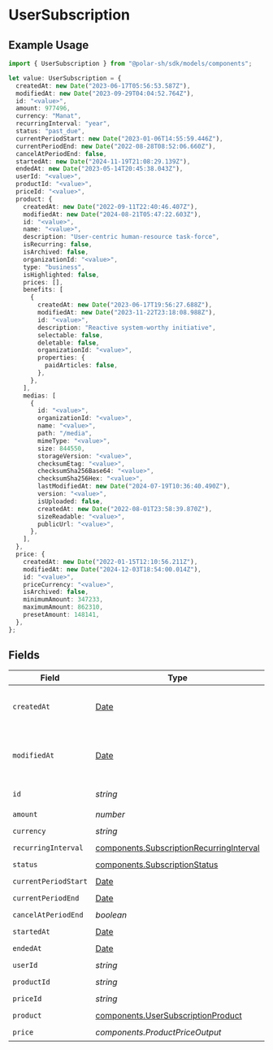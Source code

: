# UserSubscription

## Example Usage

```typescript
import { UserSubscription } from "@polar-sh/sdk/models/components";

let value: UserSubscription = {
  createdAt: new Date("2023-06-17T05:56:53.587Z"),
  modifiedAt: new Date("2023-09-29T04:04:52.764Z"),
  id: "<value>",
  amount: 977496,
  currency: "Manat",
  recurringInterval: "year",
  status: "past_due",
  currentPeriodStart: new Date("2023-01-06T14:55:59.446Z"),
  currentPeriodEnd: new Date("2022-08-28T08:52:06.660Z"),
  cancelAtPeriodEnd: false,
  startedAt: new Date("2024-11-19T21:08:29.139Z"),
  endedAt: new Date("2023-05-14T20:45:38.043Z"),
  userId: "<value>",
  productId: "<value>",
  priceId: "<value>",
  product: {
    createdAt: new Date("2022-09-11T22:40:46.407Z"),
    modifiedAt: new Date("2024-08-21T05:47:22.603Z"),
    id: "<value>",
    name: "<value>",
    description: "User-centric human-resource task-force",
    isRecurring: false,
    isArchived: false,
    organizationId: "<value>",
    type: "business",
    isHighlighted: false,
    prices: [],
    benefits: [
      {
        createdAt: new Date("2023-06-17T19:56:27.688Z"),
        modifiedAt: new Date("2023-11-22T23:18:08.988Z"),
        id: "<value>",
        description: "Reactive system-worthy initiative",
        selectable: false,
        deletable: false,
        organizationId: "<value>",
        properties: {
          paidArticles: false,
        },
      },
    ],
    medias: [
      {
        id: "<value>",
        organizationId: "<value>",
        name: "<value>",
        path: "/media",
        mimeType: "<value>",
        size: 844550,
        storageVersion: "<value>",
        checksumEtag: "<value>",
        checksumSha256Base64: "<value>",
        checksumSha256Hex: "<value>",
        lastModifiedAt: new Date("2024-07-19T10:36:40.490Z"),
        version: "<value>",
        isUploaded: false,
        createdAt: new Date("2022-08-01T23:58:39.870Z"),
        sizeReadable: "<value>",
        publicUrl: "<value>",
      },
    ],
  },
  price: {
    createdAt: new Date("2022-01-15T12:10:56.211Z"),
    modifiedAt: new Date("2024-12-03T18:54:00.014Z"),
    id: "<value>",
    priceCurrency: "<value>",
    isArchived: false,
    minimumAmount: 347233,
    maximumAmount: 862310,
    presetAmount: 148141,
  },
};
```

## Fields

| Field                                                                                                | Type                                                                                                 | Required                                                                                             | Description                                                                                          |
| ---------------------------------------------------------------------------------------------------- | ---------------------------------------------------------------------------------------------------- | ---------------------------------------------------------------------------------------------------- | ---------------------------------------------------------------------------------------------------- |
| `createdAt`                                                                                          | [Date](https://developer.mozilla.org/en-US/docs/Web/JavaScript/Reference/Global_Objects/Date)        | :heavy_check_mark:                                                                                   | Creation timestamp of the object.                                                                    |
| `modifiedAt`                                                                                         | [Date](https://developer.mozilla.org/en-US/docs/Web/JavaScript/Reference/Global_Objects/Date)        | :heavy_check_mark:                                                                                   | Last modification timestamp of the object.                                                           |
| `id`                                                                                                 | *string*                                                                                             | :heavy_check_mark:                                                                                   | The ID of the object.                                                                                |
| `amount`                                                                                             | *number*                                                                                             | :heavy_check_mark:                                                                                   | N/A                                                                                                  |
| `currency`                                                                                           | *string*                                                                                             | :heavy_check_mark:                                                                                   | N/A                                                                                                  |
| `recurringInterval`                                                                                  | [components.SubscriptionRecurringInterval](../../models/components/subscriptionrecurringinterval.md) | :heavy_check_mark:                                                                                   | N/A                                                                                                  |
| `status`                                                                                             | [components.SubscriptionStatus](../../models/components/subscriptionstatus.md)                       | :heavy_check_mark:                                                                                   | N/A                                                                                                  |
| `currentPeriodStart`                                                                                 | [Date](https://developer.mozilla.org/en-US/docs/Web/JavaScript/Reference/Global_Objects/Date)        | :heavy_check_mark:                                                                                   | N/A                                                                                                  |
| `currentPeriodEnd`                                                                                   | [Date](https://developer.mozilla.org/en-US/docs/Web/JavaScript/Reference/Global_Objects/Date)        | :heavy_check_mark:                                                                                   | N/A                                                                                                  |
| `cancelAtPeriodEnd`                                                                                  | *boolean*                                                                                            | :heavy_check_mark:                                                                                   | N/A                                                                                                  |
| `startedAt`                                                                                          | [Date](https://developer.mozilla.org/en-US/docs/Web/JavaScript/Reference/Global_Objects/Date)        | :heavy_check_mark:                                                                                   | N/A                                                                                                  |
| `endedAt`                                                                                            | [Date](https://developer.mozilla.org/en-US/docs/Web/JavaScript/Reference/Global_Objects/Date)        | :heavy_check_mark:                                                                                   | N/A                                                                                                  |
| `userId`                                                                                             | *string*                                                                                             | :heavy_check_mark:                                                                                   | N/A                                                                                                  |
| `productId`                                                                                          | *string*                                                                                             | :heavy_check_mark:                                                                                   | N/A                                                                                                  |
| `priceId`                                                                                            | *string*                                                                                             | :heavy_check_mark:                                                                                   | N/A                                                                                                  |
| `product`                                                                                            | [components.UserSubscriptionProduct](../../models/components/usersubscriptionproduct.md)             | :heavy_check_mark:                                                                                   | N/A                                                                                                  |
| `price`                                                                                              | *components.ProductPriceOutput*                                                                      | :heavy_check_mark:                                                                                   | N/A                                                                                                  |